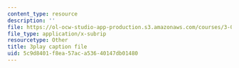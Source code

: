 ```yaml
---
content_type: resource
description: ''
file: https://ol-ocw-studio-app-production.s3.amazonaws.com/courses/3-091sc-introduction-to-solid-state-chemistry-fall-2010/5c9d8401f8ea57aca53640147db01480_LHRZLeQ2aaM.vtt
file_type: application/x-subrip
resourcetype: Other
title: 3play caption file
uid: 5c9d8401-f8ea-57ac-a536-40147db01480
---
```

